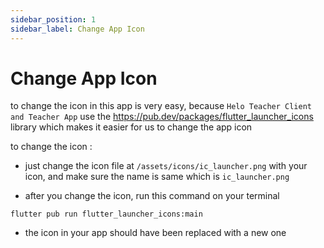 ```yaml
---
sidebar_position: 1
sidebar_label: Change App Icon
---
```


# Change App Icon

to change the icon in this app is very easy, because `Helo Teacher Client and Teacher App` use the https://pub.dev/packages/flutter_launcher_icons library which makes it easier for us to change the app icon

to change the icon :

- just change the icon file at `/assets/icons/ic_launcher.png` with your icon, and make sure the name is same which is `ic_launcher.png`

- after you change the icon, run this command on your terminal

```
flutter pub run flutter_launcher_icons:main
```

- the icon in your app should have been replaced with a new one
